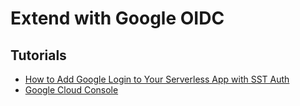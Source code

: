 # Extend with Google OIDC

## Tutorials

- [How to Add Google Login to Your Serverless App with SST Auth](https://sst.dev/examples/how-to-add-google-login-to-your-sst-apps.html)
- [Google Cloud Console](https://console.cloud.google.com)

<!--
https://github.com/settings/developers
-->

<!--
{
  "iss": "https://accounts.google.com",
  "azp": "369777706492-bk7155rj2av0oj7a7onf38klha3v6n2d.apps.googleusercontent.com",
  "aud": "369777706492-bk7155rj2av0oj7a7onf38klha3v6n2d.apps.googleusercontent.com",
  "sub": "102654098129033426546",
  "email": "shopnercom@gmail.com",
  "email_verified": true,
  "nonce": "nF9x6QJYJnSq4PS5vMIrD58PiLe1dpPtQsPv5xNbFaE",
  "nbf": 1696859783,
  "name": "Bruno Wego",
  "picture": "https://lh3.googleusercontent.com/a/ACg8ocL0Xz50E4xG1uuwQfBfdUI4a3Nu-afnD1oDnyDBbzdR7w=s96-c",
  "given_name": "Bruno",
  "family_name": "Wego",
  "locale": "pt-BR",
  "iat": 1696860083,
  "exp": 1696863683,
  "jti": "d4824e5d63cff3f082d7028c59ea805b7f337799"
}
-->

